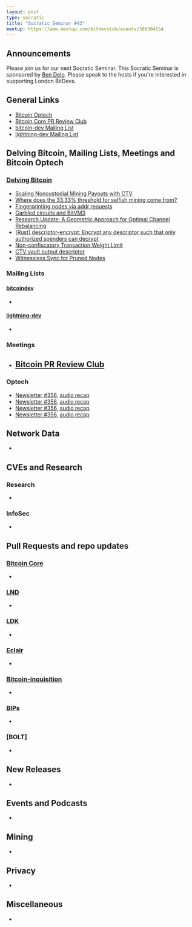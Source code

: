 ```yaml
---
layout: post
type: socratic
title: "Socratic Seminar #43"
meetup: https://www.meetup.com/bitdevsldn/events/308304154
---
```


## Announcements

Please join us for our next Socratic Seminar. This Socratic Seminar is sponsored by [Ben Delo](https://twitter.com/bendelo).
Please speak to the hosts if you're interested in supporting London BitDevs.

## General Links

* [Bitcoin Optech](https://bitcoinops.org)
* [Bitcoin Core PR Review Club](https://bitcoincore.reviews)
* [bitcoin-dev Mailing List](https://lists.linuxfoundation.org/pipermail/bitcoin-dev)
* [lightning-dev Mailing List](https://lists.linuxfoundation.org/pipermail/lightning-dev)

## Delving Bitcoin, Mailing Lists, Meetings and Bitcoin Optech
### [Delving Bitcoin](https://delvingbitcoin.org/)
- [Scaling Noncustodial Mining Payouts with CTV](https://delvingbitcoin.org/t/scaling-noncustodial-mining-payouts-with-ctv/1753)
- [Where does the 33.33% threshold for selfish mining come from?](https://delvingbitcoin.org/t/where-does-the-33-33-threshold-for-selfish-mining-come-from/1757)
- [Fingerprinting nodes via addr requests](https://delvingbitcoin.org/t/fingerprinting-nodes-via-addr-requests/1786)
- [Garbled circuits and BitVM3](https://delvingbitcoin.org/t/garbled-circuits-and-bitvm3/1773)
- [Research Update: A Geometric Approach for Optimal Channel Rebalancing](https://delvingbitcoin.org/t/research-update-a-geometric-approach-for-optimal-channel-rebalancing/1768)
- [\[Rust\] descriptor-encrypt: Encrypt any descriptor such that only authorized spenders can decrypt](https://delvingbitcoin.org/t/rust-descriptor-encrypt-encrypt-any-descriptor-such-that-only-authorized-spenders-can-decrypt/1750)
- [Non-confiscatory Transaction Weight Limit](https://delvingbitcoin.org/t/non-confiscatory-transaction-weight-limit/1732)
- [CTV vault output descriptor](https://delvingbitcoin.org/t/ctv-vault-output-descriptor/1766)
- [Witnessless Sync for Pruned Nodes](https://delvingbitcoin.org/t/witnessless-sync-for-pruned-nodes/1742)

### Mailing Lists
#### [bitcoindev](https://groups.google.com/g/bitcoindev)
-

#### [lightning-dev](https://lists.linuxfoundation.org/pipermail/lightning-dev)
-

### Meetings
- [Bitcoin PR Review Club](https://bitcoincore.reviews)
  -

### Optech
- [Newsletter #356](https://bitcoinops.org/en/newsletters/2025/05/30/), [audio recap](https://bitcoinops.org/en/podcast/2025/06/03/)
- [Newsletter #356](https://bitcoinops.org/en/newsletters/2025/06/06/), [audio recap](https://bitcoinops.org/en/podcast/2025/06/10/)
- [Newsletter #356](https://bitcoinops.org/en/newsletters/2025/06/13/), [audio recap](https://bitcoinops.org/en/podcast/2025/06/17/)
- [Newsletter #356](https://bitcoinops.org/en/newsletters/2025/06/20/), [audio recap](https://bitcoinops.org/en/podcast/2025/06/23/)

## Network Data
-

## CVEs and Research
### Research
-

### InfoSec
-

## Pull Requests and repo updates
### [Bitcoin Core](https://github.com/bitcoin/bitcoin)
<!--- Link to query merged PRs since YYYY-MM-DD sorted by descending activity: https://github.com/bitcoin/bitcoin/pulls?page=1&q=is%3Apr+is%3Aclosed+merged%3A%3EYYYY-MM-DD+sort%3Acomments-desc -->
-


### [LND](https://github.com/lightningnetwork/lnd)
-

### [LDK](https://github.com/lightningdevkit/rust-lightning)
-

### [Eclair](https://github.com/ACINQ/eclair)
-

### [Bitcoin-inquisition](https://github.com/bitcoin-inquisition/bitcoin)
-

### [BIPs](https://github.com/bitcoin/bips)
-

### [BOLT]
-

## New Releases
-

## Events and Podcasts
-

## Mining
-

## Privacy
-

## Miscellaneous
-
